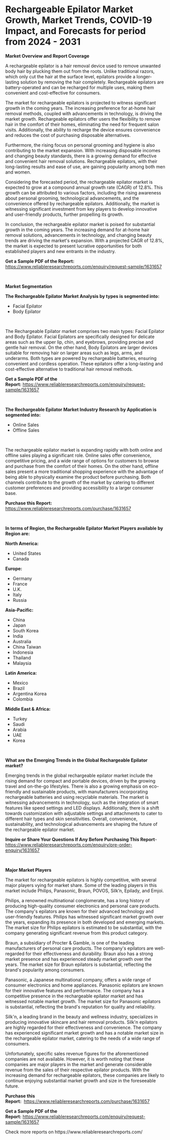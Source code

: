 <p><h1>Rechargeable Epilator Market Growth, Market Trends, COVID-19 Impact, and Forecasts for period from 2024 - 2031</h1></p><p><strong>Market Overview and Report Coverage</strong></p>
<p><p>A rechargeable epilator is a hair removal device used to remove unwanted body hair by plucking them out from the roots. Unlike traditional razors, which only cut the hair at the surface level, epilators provide a longer-lasting solution by removing the hair completely. Rechargeable epilators are battery-operated and can be recharged for multiple uses, making them convenient and cost-effective for consumers.</p><p>The market for rechargeable epilators is projected to witness significant growth in the coming years. The increasing preference for at-home hair removal methods, coupled with advancements in technology, is driving the market growth. Rechargeable epilators offer users the flexibility to remove hair in the comfort of their homes, eliminating the need for frequent salon visits. Additionally, the ability to recharge the device ensures convenience and reduces the cost of purchasing disposable alternatives.</p><p>Furthermore, the rising focus on personal grooming and hygiene is also contributing to the market expansion. With increasing disposable incomes and changing beauty standards, there is a growing demand for effective and convenient hair removal solutions. Rechargeable epilators, with their long-lasting results and ease of use, are gaining popularity among both men and women.</p><p>Considering the forecasted period, the rechargeable epilator market is expected to grow at a compound annual growth rate (CAGR) of 12.8%. This growth can be attributed to various factors, including the rising awareness about personal grooming, technological advancements, and the convenience offered by rechargeable epilators. Additionally, the market is witnessing significant investment from key players to develop innovative and user-friendly products, further propelling its growth.</p><p>In conclusion, the rechargeable epilator market is poised for substantial growth in the coming years. The increasing demand for at-home hair removal solutions, advancements in technology, and changing beauty trends are driving the market's expansion. With a projected CAGR of 12.8%, the market is expected to present lucrative opportunities for both established players and new entrants in the industry.</p></p>
<p><strong>Get a Sample PDF of the Report:</strong> <a href="https://www.reliableresearchreports.com/enquiry/request-sample/1631657">https://www.reliableresearchreports.com/enquiry/request-sample/1631657</a></p>
<p>&nbsp;</p>
<p><strong>Market Segmentation</strong></p>
<p><strong>The Rechargeable Epilator Market Analysis by types is segmented into:</strong></p>
<p><ul><li>Facial Epilator</li><li>Body Epilator</li></ul></p>
<p>&nbsp;</p>
<p><p>The Rechargeable Epilator market comprises two main types: Facial Epilator and Body Epilator. Facial Epilators are specifically designed for delicate areas such as the upper lip, chin, and eyebrows, providing precise and gentle hair removal. On the other hand, Body Epilators are larger devices suitable for removing hair on larger areas such as legs, arms, and underarms. Both types are powered by rechargeable batteries, ensuring convenient and cordless operation. These epilators offer a long-lasting and cost-effective alternative to traditional hair removal methods.</p></p>
<p><strong>Get a Sample PDF of the Report:</strong>&nbsp;<a href="https://www.reliableresearchreports.com/enquiry/request-sample/1631657">https://www.reliableresearchreports.com/enquiry/request-sample/1631657</a></p>
<p>&nbsp;</p>
<p><strong>The Rechargeable Epilator Market Industry Research by Application is segmented into:</strong></p>
<p><ul><li>Online Sales</li><li>Offline Sales</li></ul></p>
<p>&nbsp;</p>
<p><p>The rechargeable epilator market is expanding rapidly with both online and offline sales playing a significant role. Online sales offer convenience, competitive pricing, and a wide range of options for customers to browse and purchase from the comfort of their homes. On the other hand, offline sales present a more traditional shopping experience with the advantage of being able to physically examine the product before purchasing. Both channels contribute to the growth of the market by catering to different customer preferences and providing accessibility to a larger consumer base.</p></p>
<p><strong>Purchase this Report:</strong>&nbsp; <a href="https://www.reliableresearchreports.com/purchase/1631657">https://www.reliableresearchreports.com/purchase/1631657</a></p>
<p>&nbsp;</p>
<p><strong>In terms of Region, the Rechargeable Epilator Market Players available by Region are:</strong></p>
<p>
    <p> <strong> North America: </strong>
        <ul>
            <li>United States</li>
            <li>Canada</li>
        </ul>
        </p> 
    <p> <strong> Europe: </strong>
        <ul>
            <li>Germany</li>
            <li>France</li>
            <li>U.K.</li>
            <li>Italy</li>
            <li>Russia</li>
        </ul>
        </p> 
    <p> <strong> Asia-Pacific: </strong>
        <ul>
            <li>China</li>
            <li>Japan</li>
            <li>South Korea</li>
            <li>India</li>
            <li>Australia</li>
            <li>China Taiwan</li>
            <li>Indonesia</li>
            <li>Thailand</li>
            <li>Malaysia</li>
        </ul>
        </p> 
    <p> <strong> Latin America: </strong>
        <ul>
            <li>Mexico</li>
            <li>Brazil</li>
            <li>Argentina Korea</li>
            <li>Colombia</li>
        </ul>
        </p> 
    <p> <strong> Middle East & Africa: </strong>
        <ul>
            <li>Turkey</li>
            <li>Saudi</li>
            <li>Arabia</li>
            <li>UAE</li>
            <li>Korea</li>
        </ul>
    </p>
    </p>
<p>&nbsp;</p>
<p><strong>What are the Emerging Trends in the Global Rechargeable Epilator market?</strong></p>
<p><p>Emerging trends in the global rechargeable epilator market include the rising demand for compact and portable devices, driven by the growing travel and on-the-go lifestyles. There is also a growing emphasis on eco-friendly and sustainable products, with manufacturers incorporating rechargeable batteries and using recyclable materials. The market is witnessing advancements in technology, such as the integration of smart features like speed settings and LED displays. Additionally, there is a shift towards customization with adjustable settings and attachments to cater to different hair types and skin sensitivities. Overall, convenience, sustainability, and technological advancements are shaping the future of the rechargeable epilator market.</p></p>
<p><strong>Inquire or Share Your Questions If Any Before Purchasing This Report</strong>- <a href="https://www.reliableresearchreports.com/enquiry/pre-order-enquiry/1631657">https://www.reliableresearchreports.com/enquiry/pre-order-enquiry/1631657</a></p>
<p>&nbsp;</p>
<p><strong>Major Market Players</strong></p>
<p><p>The market for rechargeable epilators is highly competitive, with several major players vying for market share. Some of the leading players in this market include Philips, Panasonic, Braun, POVOS, Silk’n, Epilady, and Emjoi.</p><p>Philips, a renowned multinational conglomerate, has a long history of producing high-quality consumer electronics and personal care products. The company's epilators are known for their advanced technology and user-friendly features. Philips has witnessed significant market growth over the years, expanding its presence in both developed and emerging markets. The market size for Philips epilators is estimated to be substantial, with the company generating significant revenue from this product category.</p><p>Braun, a subsidiary of Procter & Gamble, is one of the leading manufacturers of personal care products. The company's epilators are well-regarded for their effectiveness and durability. Braun also has a strong market presence and has experienced steady market growth over the years. The market size for Braun epilators is substantial, reflecting the brand's popularity among consumers. </p><p>Panasonic, a Japanese multinational company, offers a wide range of consumer electronics and home appliances. Panasonic epilators are known for their innovative features and performance. The company has a competitive presence in the rechargeable epilator market and has witnessed notable market growth. The market size for Panasonic epilators is substantial, reflecting the brand's reputation for quality and reliability.</p><p>Silk'n, a leading brand in the beauty and wellness industry, specializes in producing innovative skincare and hair removal products. Silk'n epilators are highly regarded for their effectiveness and convenience. The company has experienced significant market growth and has a notable market size in the rechargeable epilator market, catering to the needs of a wide range of consumers.</p><p>Unfortunately, specific sales revenue figures for the aforementioned companies are not available. However, it is worth noting that these companies are major players in the market and generate considerable revenue from the sales of their respective epilator products. With the increasing demand for rechargeable epilators, these companies are likely to continue enjoying substantial market growth and size in the foreseeable future.</p></p>
<p><strong>Purchase this Report:</strong>&nbsp;&nbsp;<a href="https://www.reliableresearchreports.com/purchase/1631657">https://www.reliableresearchreports.com/purchase/1631657</a></p>
<p></p>
<p><strong>Get a Sample PDF of the Report:</strong>&nbsp;<a href="https://www.reliableresearchreports.com/enquiry/request-sample/1631657">https://www.reliableresearchreports.com/enquiry/request-sample/1631657</a></p>
<p>Check more reports on https://www.reliableresearchreports.com/</p>